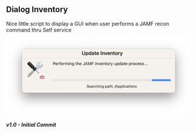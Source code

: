 ## Dialog Inventory

Nice little script to display a GUI when user performs a JAMF recon command thru Self service

![](/DialogInventory/DialogInventory.png)

##### _v1.0 - Initial Commit_
